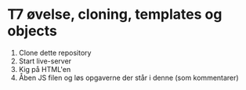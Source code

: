 # T7 øvelse, cloning, templates og objects


1. Clone dette repository
2. Start live-server
3. Kig på HTML'en
4. Åben JS filen og løs opgaverne der står i denne (som kommentarer)
